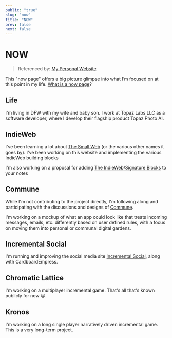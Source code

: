 ```yaml
---
public: "true"
slug: "now"
title: "NOW"
prev: false
next: false
---
```

# NOW

> Referenced by: [My Personal Website](/garden/my-personal-website/index.md)

This "now page" offers a big picture glimpse into what I’m focused on at this point in my life. [What is a now page](https://nownownow.com/about)?

## Life

I'm living in DFW with my wife and baby son. I work at Topaz Labs LLC as a software developer, where I develop their flagship product Topaz Photo AI.

## IndieWeb

I've been learning a lot about [The Small Web](/garden/the-small-web/index.md) (or the various other names it goes by). I've been working on this website and implementing the various IndieWeb building blocks

I'm also working on a proposal for adding [The IndieWeb/Signature Blocks](/garden/the-indieweb/signature-blocks/index.md) to your notes

## Commune

While I'm not contributing to the project directly, I'm following along and participating with the discussions and designs of [Commune](/garden/commune/index.md).

I'm working on a mockup of what an app could look like that treats incoming messages, emails, etc. differently based on user defined rules, with a focus on moving them into personal or communal digital gardens.

## Incremental Social

I'm running and improving the social media site [Incremental Social](/garden/incremental-social/index.md), along with CardboardEmpress.

## Chromatic Lattice

I'm working on a multiplayer incremental game. That's all that's known publicly for now 😜.

## Kronos

I'm working on a long single player narratively driven incremental game. This is a very long-term project.